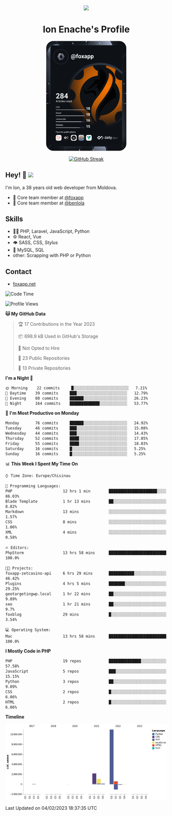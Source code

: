 <div id="header" align="center">
  <img src="https://media.giphy.com/media/M9gbBd9nbDrOTu1Mqx/giphy.gif" width="100"/>
	<h1>Ion Enache's Profile</h1>
</div>
<div align="center">
	<a href="https://app.daily.dev/foxapp"><img src="https://github.com/foxapp/foxapp/blob/master/devcard.svg" width="250" alt="Ion Enache's Dev Card"/></a>
</div>


<div align="center">
	
[![GitHub Streak](http://github-readme-streak-stats.herokuapp.com?user=foxapp&hide_border=true&date_format=M%20j%5B%2C%20Y%5D)](https://git.io/streak-stats)
	
</div>


## Hey! 👋 <img src="https://media.giphy.com/media/hvRJCLFzcasrR4ia7z/giphy.gif" width="30px"/>
I'm Ion, a 38 years old web developer from Moldova.


- 👥 Core team member at [@foxapp](https://github.com/foxapp)
- 👥 Core team member at [@benlola](https://github.com/benlola)

## Skills
- 👨‍💻 PHP, Laravel, JavaScript, Python
- ⚙️ React, Vue
- 👁️ SASS, CSS, Stylus
- 💽 MySQL, SQL
- other: Scrapping with PHP or Python

## Contact
- [foxapp.net](https://www.foxapp.net)

<!--START_SECTION:waka-->
![Code Time](http://img.shields.io/badge/Code%20Time-1%2C200%20hrs%202%20mins-blue)

![Profile Views](http://img.shields.io/badge/Profile%20Views-0-blue)

**🐱 My GitHub Data** 

> 🏆 17 Contributions in the Year 2023
 > 
> 📦 698.9 kB Used in GitHub's Storage 
 > 
> 🚫 Not Opted to Hire
 > 
> 📜 23 Public Repositories 
 > 
> 🔑 13 Private Repositories  
 > 
**I'm a Night 🦉** 

```text
🌞 Morning    22 commits     █░░░░░░░░░░░░░░░░░░░░░░░░   7.21% 
🌆 Daytime    39 commits     ███░░░░░░░░░░░░░░░░░░░░░░   12.79% 
🌃 Evening    80 commits     ██████░░░░░░░░░░░░░░░░░░░   26.23% 
🌙 Night      164 commits    █████████████░░░░░░░░░░░░   53.77%

```
📅 **I'm Most Productive on Monday** 

```text
Monday       76 commits     ██████░░░░░░░░░░░░░░░░░░░   24.92% 
Tuesday      46 commits     ███░░░░░░░░░░░░░░░░░░░░░░   15.08% 
Wednesday    44 commits     ███░░░░░░░░░░░░░░░░░░░░░░   14.43% 
Thursday     52 commits     ████░░░░░░░░░░░░░░░░░░░░░   17.05% 
Friday       55 commits     ████░░░░░░░░░░░░░░░░░░░░░   18.03% 
Saturday     16 commits     █░░░░░░░░░░░░░░░░░░░░░░░░   5.25% 
Sunday       16 commits     █░░░░░░░░░░░░░░░░░░░░░░░░   5.25%

```


📊 **This Week I Spent My Time On** 

```text
⌚︎ Time Zone: Europe/Chisinau

💬 Programming Languages: 
PHP                      12 hrs 1 min        █████████████████████░░░░   86.03% 
Blade Template           1 hr 13 mins        ██░░░░░░░░░░░░░░░░░░░░░░░   8.82% 
Markdown                 13 mins             ░░░░░░░░░░░░░░░░░░░░░░░░░   1.57% 
CSS                      8 mins              ░░░░░░░░░░░░░░░░░░░░░░░░░   1.06% 
XML                      4 mins              ░░░░░░░░░░░░░░░░░░░░░░░░░   0.58%

🔥 Editors: 
PhpStorm                 13 hrs 58 mins      █████████████████████████   100.0%

🐱‍💻 Projects: 
foxapp-zetcasino-api     6 hrs 29 mins       ███████████░░░░░░░░░░░░░░   46.42% 
Plugins                  4 hrs 5 mins        ███████░░░░░░░░░░░░░░░░░░   29.25% 
geotargetingwp.local     1 hr 22 mins        ██░░░░░░░░░░░░░░░░░░░░░░░   9.89% 
seo                      1 hr 21 mins        ██░░░░░░░░░░░░░░░░░░░░░░░   9.7% 
foxblog                  29 mins             █░░░░░░░░░░░░░░░░░░░░░░░░   3.54%

💻 Operating System: 
Mac                      13 hrs 58 mins      █████████████████████████   100.0%

```

**I Mostly Code in PHP** 

```text
PHP                      19 repos            ██████████████░░░░░░░░░░░   57.58% 
JavaScript               5 repos             ███░░░░░░░░░░░░░░░░░░░░░░   15.15% 
Python                   3 repos             ██░░░░░░░░░░░░░░░░░░░░░░░   9.09% 
CSS                      2 repos             █░░░░░░░░░░░░░░░░░░░░░░░░   6.06% 
HTML                     2 repos             █░░░░░░░░░░░░░░░░░░░░░░░░   6.06%

```


**Timeline**

![Chart not found](https://raw.githubusercontent.com/foxapp/foxapp/master/charts/bar_graph.png) 


 Last Updated on 04/02/2023 18:37:35 UTC
<!--END_SECTION:waka-->
